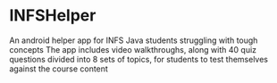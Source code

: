# INFSHelper
An android helper app for INFS Java students struggling with tough concepts
The app includes video walkthroughs, along with 40 quiz questions divided into 8 sets of topics, for students to test themselves against the course content

